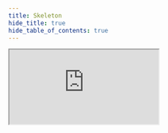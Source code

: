 ```yaml
---
title: Skeleton
hide_title: true
hide_table_of_contents: true
---
```


<iframe src="https://stackblitz.com/edit/nextjs-g2ae39?embed=1&file=pages/index.tsx" className="stackblitz" />
